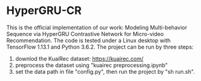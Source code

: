 # HyperGRU-CR
This is the official implementation of our work: Modeling Multi-behavior Sequence via HyperGRU Contrastive Network for Micro-video
Recommendation. The code is tested under a Linux desktop with TensorFlow 1.13.1 and Python 3.6.2.
The project can be run by three steps:
1. downlod the KuaiRec dataset: https://kuairec.com/
2. preprocess the dataset using "kuairec preprocessing.ipynb"
3. set the data path in file "config.py", then run the project by "sh run.sh".
   

